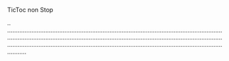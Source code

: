 TicToc non Stop

..
...............................................................................................................................................................................................................................................................................................................................................................................................